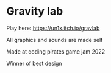 # Gravity lab

Play here: https://un1x.itch.io/gravlab

All graphics and sounds are made self


Made at coding pirates game jam 2022

Winner of best design
